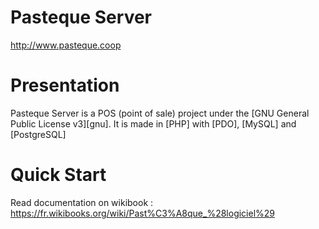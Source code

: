 Pasteque Server
===============

http://www.pasteque.coop

Presentation
===============

Pasteque Server is a POS (point of sale) project under the [GNU General Public License v3][gnu]. It is made in [PHP] with [PDO], [MySQL] and [PostgreSQL]

Quick Start
===============

Read documentation on wikibook : https://fr.wikibooks.org/wiki/Past%C3%A8que_%28logiciel%29
